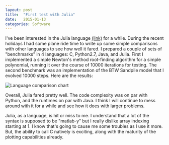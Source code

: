 ```yaml
---
layout: post
title:  "First test with Julia"
date:   2015-01-13
categories: Software
---
```

I've been interested in the Julia language [(link)](julialang.org) for a while.  During the recent holidays I had some plane ride time to write up some simple comparisons with other languages to see how well it fared.  I prepared a couple of sets of "benchmarks" in 4 languages: C, Python2.7, Java, and Julia.  First I implemented a simple Newton's method root-finding algorithm for a simple polynomial, running it over the course of 10000 iterations for testing.  The second benchmark was an implementation of the BTW Sandpile model that I evolved 10000 steps.  Here are the results:

![Language comparison chart](http://arbennett.github.io/imgs/language_comparison.png)

Overall, Julia fared pretty well.  The code complexity was on par with Python, and the runtimes on par with Java.  I think I will continue to mess around with it for a while and see how it does with larger problems.

Julia, as a language, is hit or miss to me.  I understand that a lot of the syntax is supposed to be "matlab-y" but I really dislike array indexing starting at 1.  I know that's going to cause me some troubles as I use it more.  But, the ability to call C natively is exciting, along with the maturity of the plotting capabilities already.
